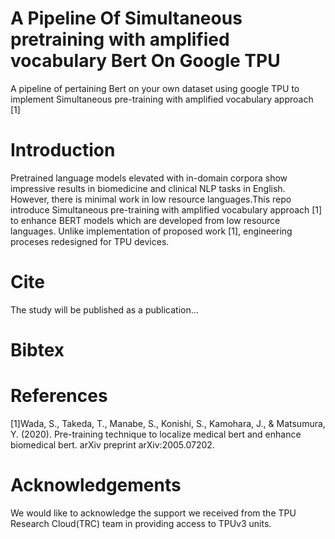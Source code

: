 # A Pipeline Of Simultaneous pretraining with amplified vocabulary Bert On Google TPU
A pipeline of pertaining Bert on your own dataset using google TPU to implement Simultaneous pre-training with amplified vocabulary approach [1] 


# Introduction
Pretrained language models elevated with in-domain corpora show impressive results in biomedicine and clinical NLP tasks in English. However, there is minimal work in low resource languages.This repo introduce Simultaneous pre-training with amplified vocabulary approach [1] to enhance BERT models which are developed from low resource languages. Unlike implementation of proposed work [1], engineering proceses redesigned for TPU devices.




#  Cite
The study will be published as a publication...


#  Bibtex

# References
[1]Wada, S., Takeda, T., Manabe, S., Konishi, S., Kamohara, J., & Matsumura, Y. (2020). Pre-training technique to localize medical bert and enhance biomedical bert. arXiv preprint arXiv:2005.07202.


# Acknowledgements
We would like to acknowledge the support we received from the TPU Research Cloud(TRC) team in providing access to TPUv3 units.
